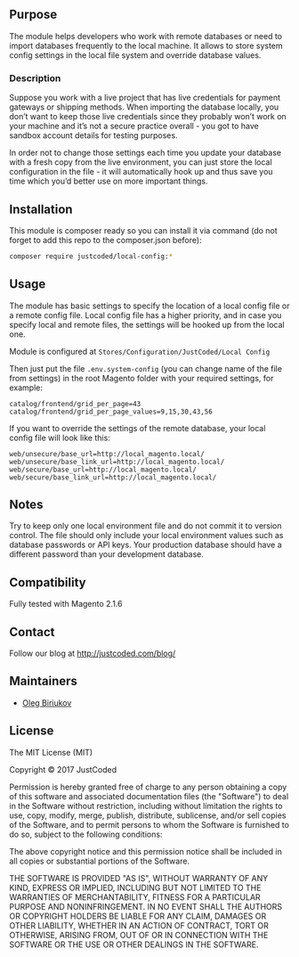 ## Purpose

  The module helps developers who work with remote databases or need to import databases frequently to the local machine. It allows to store system config settings in the local file system and override database values.

 ### Description

  Suppose you work with a live project that has live credentials for payment gateways or shipping methods. When importing the database locally, you don’t want to keep those live credentials since they probably won’t work on your machine and it’s not a secure practice overall - you got to have sandbox account details for testing purposes. 
  
  In order not to change those settings each time you update your database with a fresh copy from the live environment, you can just store the local configuration in the file - it will automatically hook up and thus save you time which you’d better use on more important things.

## Installation

This module is composer ready so you can install it via command (do not forget to add this repo to the composer.json before):

```sh
composer require justcoded/local-config:*
```

## Usage

The module has basic settings to specify the location of a local config file or a remote config file. Local config file has a higher priority, and in case you specify local and remote files, the settings will be hooked up from the local one.

Module is configured at `Stores/Configuration/JustCoded/Local Config`

Then just put the file `.env.system-config` (you can change name of the file from settings) in the root Magento folder with your required settings, for example:

```env
catalog/frontend/grid_per_page=43
catalog/frontend/grid_per_page_values=9,15,30,43,56
```

If you want to override the settings of the remote database, your local config file will look like this:

```env
web/unsecure/base_url=http://local_magento.local/
web/unsecure/base_link_url=http://local_magento.local/
web/secure/base_url=http://local_magento.local/
web/secure/base_link_url=http://local_magento.local/
```

## Notes

Try to keep only one local environment file and do not commit it to version control.
The file should only include your local environment values such as database passwords or API keys. Your production database should have a different password than your development database.

## Compatibility
Fully tested with Magento 2.1.6

## Contact

Follow our blog at http://justcoded.com/blog/

## Maintainers

- [Oleg Biriukov](<obirukov@justcoded.co>)

## License

The MIT License (MIT)

Copyright © 2017 JustCoded

Permission is hereby granted free of charge to any person obtaining a copy of this software and associated documentation files (the "Software") to deal in the Software without restriction, including without limitation the rights to use, copy, modify, merge, publish, distribute, sublicense, and/or sell copies of the Software, and to permit persons to whom the Software is furnished to do so, subject to the following conditions:

The above copyright notice and this permission notice shall be included in all copies or substantial portions of the Software.

THE SOFTWARE IS PROVIDED "AS IS", WITHOUT WARRANTY OF ANY KIND, EXPRESS OR IMPLIED, INCLUDING BUT NOT LIMITED TO THE WARRANTIES OF MERCHANTABILITY, FITNESS FOR A PARTICULAR PURPOSE AND NONINFRINGEMENT. IN NO EVENT SHALL THE AUTHORS OR COPYRIGHT HOLDERS BE LIABLE FOR ANY CLAIM, DAMAGES OR OTHER LIABILITY, WHETHER IN AN ACTION OF CONTRACT, TORT OR OTHERWISE, ARISING FROM, OUT OF OR IN CONNECTION WITH THE SOFTWARE OR THE USE OR OTHER DEALINGS IN THE SOFTWARE.